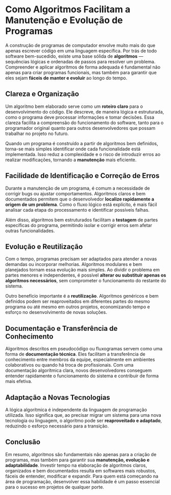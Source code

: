 
# Como Algoritmos Facilitam a Manutenção e Evolução de Programas

A construção de programas de computador envolve muito mais do que apenas escrever código em uma linguagem específica. Por trás de todo software bem-sucedido, existe uma base sólida de **algoritmos** — sequências lógicas e ordenadas de passos para resolver um problema. Compreender e aplicar algoritmos de forma adequada é fundamental não apenas para criar programas funcionais, mas também para garantir que eles sejam **fáceis de manter e evoluir** ao longo do tempo.

## Clareza e Organização

Um algoritmo bem elaborado serve como um **roteiro claro** para o desenvolvimento do código. Ele descreve, de maneira lógica e estruturada, como o programa deve processar informações e tomar decisões. Essa clareza facilita a compreensão do funcionamento do software, tanto para o programador original quanto para outros desenvolvedores que possam trabalhar no projeto no futuro.

Quando um programa é construído a partir de algoritmos bem definidos, torna-se mais simples identificar onde cada funcionalidade está implementada. Isso reduz a complexidade e o risco de introduzir erros ao realizar modificações, tornando a **manutenção** mais eficiente.

## Facilidade de Identificação e Correção de Erros

Durante a manutenção de um programa, é comum a necessidade de corrigir bugs ou ajustar comportamentos. Algoritmos claros e bem documentados permitem que o desenvolvedor **localize rapidamente a origem de um problema**. Como o fluxo lógico está explícito, é mais fácil analisar cada etapa do processamento e identificar possíveis falhas.

Além disso, algoritmos bem estruturados facilitam a **testagem** de partes específicas do programa, permitindo isolar e corrigir erros sem afetar outras funcionalidades.

## Evolução e Reutilização

Com o tempo, programas precisam ser adaptados para atender a novas demandas ou incorporar melhorias. Algoritmos modulares e bem planejados tornam essa evolução mais simples. Ao dividir o problema em partes menores e independentes, é possível **alterar ou substituir apenas os algoritmos necessários**, sem comprometer o funcionamento do restante do sistema.

Outro benefício importante é a **reutilização**. Algoritmos genéricos e bem definidos podem ser reaproveitados em diferentes partes do mesmo programa ou até mesmo em outros projetos, economizando tempo e esforço no desenvolvimento de novas soluções.

## Documentação e Transferência de Conhecimento

Algoritmos descritos em pseudocódigo ou fluxogramas servem como uma forma de **documentação técnica**. Eles facilitam a transferência de conhecimento entre membros da equipe, especialmente em ambientes colaborativos ou quando há troca de profissionais. Com uma documentação algorítmica clara, novos desenvolvedores conseguem entender rapidamente o funcionamento do sistema e contribuir de forma mais efetiva.

## Adaptação a Novas Tecnologias

A lógica algorítmica é independente da linguagem de programação utilizada. Isso significa que, ao precisar migrar um sistema para uma nova tecnologia ou linguagem, o algoritmo pode ser **reaproveitado e adaptado**, reduzindo o esforço necessário para a transição.

## Conclusão

Em resumo, algoritmos são fundamentais não apenas para a criação de programas, mas também para garantir sua **manutenção, evolução e adaptabilidade**. Investir tempo na elaboração de algoritmos claros, organizados e bem documentados resulta em softwares mais robustos, fáceis de entender, modificar e expandir. Para quem está começando na área de programação, desenvolver essa habilidade é um passo essencial para o sucesso em projetos de qualquer porte.
```
